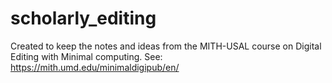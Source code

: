 # scholarly_editing
Created to keep the notes and ideas from the MITH-USAL course on Digital Editing with Minimal computing.
See: https://mith.umd.edu/minimaldigipub/en/
